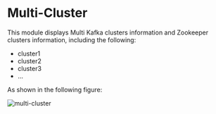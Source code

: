 # Multi-Cluster

This module displays Multi Kafka clusters information and Zookeeper clusters information, including the following:
  * cluster1
  * cluster2
  * cluster3
  * ...

As shown in the following figure:

![multi-cluster](../../res/multi-cluster@2x.png)
